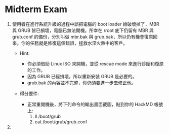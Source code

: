 # Midterm Exam

1. 使用者在進行系統升級的過程中誤把電腦的 boot loader 給破壞掉了，MBR 與 GRUB 皆已損壞，電腦已無法開機。所幸在 /root 底下仍留有 MBR 與 grub.conf 的備份，分別叫做 mbr.bak 與 grub.bak，所以仍有機會復原回來。你的任務就是修復這個錯誤，拯救水深火熱中的客戶。
   
   - Hint:
     - 你必須借助 Linux ISO 來開機，並從 rescue mode 來進行診斷和復原的工作。
     - 因為 GRUB 已經損壞，所以重新安裝 GRUB 是必要的。
     - grub.bak 的內容並不完整，你仍須要進一步去修正他。

   - 得分要件:
     - 正常重開機後，將下列命令的輸出畫面截圖，貼到你的 HackMD 帳號上:
       1. ll /boot/grub
       2. cat /boot/grub/grub.conf
   
2. 
